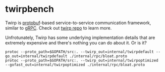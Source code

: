 # twirpbench

Twirp is [protobuf](https://developers.google.com/protocol-buffers/docs/proto3)-based service-to-service communication framework, similar to [gRPC](http://www.grpc.io/).
Check out [twirp repo](https://github.com/twitchtv/twirp) to learn more.

Unfrotunately, Twirp has some underlying implementation details that are extremely expensive and there's nothing you can do about it.
Or is it?

```
protoc --proto_path=$GOPATH/src:. --twirp_out=internal/twirpdefault --go_out=internal/twirpdefault ./internal/rpc/bloat.proto
protoc --proto_path=$GOPATH/src:. --twirp_out=internal/twirpoptimized --gofast_out=internal/twirpoptimized ./internal/rpc/bloat.proto
```
